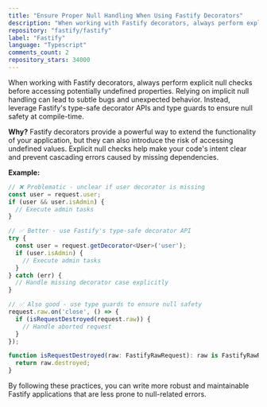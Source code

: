 ```yaml
---
title: "Ensure Proper Null Handling When Using Fastify Decorators"
description: "When working with Fastify decorators, always perform explicit null checks before accessing potentially undefined properties. Relying on implicit null handling can lead to subtle bugs and unexpected behavior."
repository: "fastify/fastify"
label: "Fastify"
language: "Typescript"
comments_count: 2
repository_stars: 34000
---
```


When working with Fastify decorators, always perform explicit null checks before accessing potentially undefined properties. Relying on implicit null handling can lead to subtle bugs and unexpected behavior. Instead, leverage Fastify's type-safe decorator APIs and type guards to ensure null safety at compile-time.

**Why?** Fastify decorators provide a powerful way to extend the functionality of your application, but they can also introduce the risk of accessing undefined values. Explicit null checks help make your code's intent clear and prevent cascading errors caused by missing dependencies.

**Example:**

```typescript
// ❌ Problematic - unclear if user decorator is missing
const user = request.user;
if (user && user.isAdmin) {
  // Execute admin tasks
}

// ✅ Better - use Fastify's type-safe decorator API
try {
  const user = request.getDecorator<User>('user');
  if (user.isAdmin) {
    // Execute admin tasks
  }
} catch (err) {
  // Handle missing decorator case explicitly
}

// ✅ Also good - use type guards to ensure null safety
request.raw.on('close', () => {
  if (isRequestDestroyed(request.raw)) {
    // Handle aborted request
  }
});

function isRequestDestroyed(raw: FastifyRawRequest): raw is FastifyRawRequest & { destroyed: true } {
  return raw.destroyed;
}
```

By following these practices, you can write more robust and maintainable Fastify applications that are less prone to null-related errors.